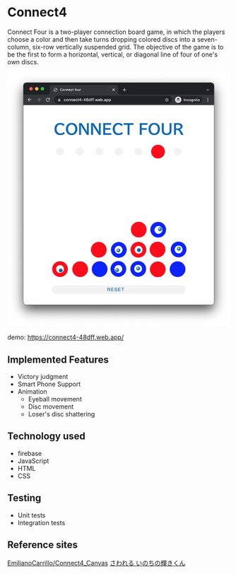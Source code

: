 # Connect4

Connect Four is a two-player connection board game, in which the players choose a color and then take turns dropping colored discs into a seven-column, six-row vertically suspended grid.
The objective of the game is to be the first to form a horizontal, vertical, or diagonal line of four of one's own discs.

![img](img/img.png)

demo: https://connect4-48dff.web.app/

## Implemented Features

- Victory judgment
- Smart Phone Support
- Animation
  - Eyeball movement
  - Disc movement
  - Loser's disc shattering

## Technology used

- firebase
- JavaScript
- HTML
- CSS

## Testing

- Unit tests
- Integration tests

## Reference sites

[EmilianoCarrillo/Connect4_Canvas](https://github.com/EmilianoCarrillo/Connect4_Canvas)
[さわれる いのちの輝きくん](https://www.shapoco.net/inochi/)
